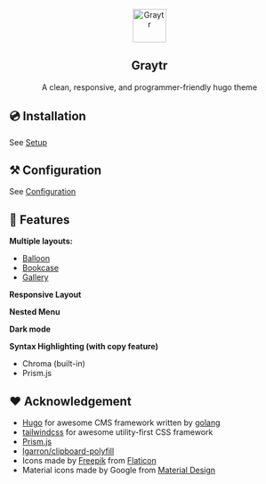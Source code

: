 <p align="center">
  <a href="https://kaiiiz.github.io/hugo-theme-graytr">
    <img alt="Graytr" src="https://kaiiiz.github.io/hugo-theme-graytr/icons/vase.svg" width="60">
  </a>
</p>

<h2 align="center">
  Graytr
</h2>

<p align="center">
  A clean, responsive, and programmer-friendly hugo theme
</p>

## 💿 Installation

See [Setup](https://kaiiiz.github.io/hugo-theme-graytr/setup)

## ⚒ Configuration

See [Configuration](https://kaiiiz.github.io/hugo-theme-graytr/configuration/)

## 🎁 Features

**Multiple layouts:**

* [Balloon](https://kaiiiz.github.io/hugo-theme-graytr/layouts/demo/balloon/)
* [Bookcase](https://kaiiiz.github.io/hugo-theme-graytr/layouts/demo/bookcase/)
* [Gallery](https://kaiiiz.github.io/hugo-theme-graytr/layouts/demo/gallery/)

**Responsive Layout**

**Nested Menu**

**Dark mode**

**Syntax Highlighting (with copy feature)**

* Chroma (built-in)
* Prism.js

## ❤️ Acknowledgement

* [Hugo](https://gohugo.io/) for awesome CMS framework written by [golang](https://golang.org/)
* [tailwindcss](https://tailwindcss.com/) for awesome utility-first CSS framework
* [Prism.js](https://prismjs.com/index.html)
* [lgarron/clipboard-polyfill](https://github.com/lgarron/clipboard-polyfill)
* Icons made by [Freepik](https://www.freepik.com) from [Flaticon](https://www.flaticon.com)
* Material icons made by Google from [Material Design](https://material.io/resources/icons/)
